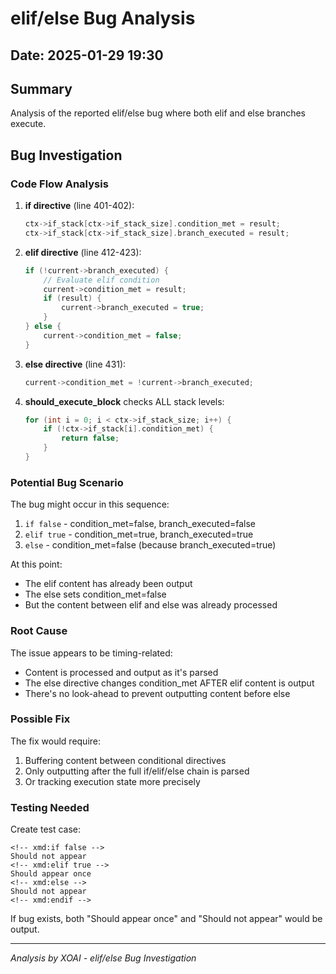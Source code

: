 # elif/else Bug Analysis

## Date: 2025-01-29 19:30

## Summary
Analysis of the reported elif/else bug where both elif and else branches execute.

## Bug Investigation

### Code Flow Analysis

1. **if directive** (line 401-402):
   ```c
   ctx->if_stack[ctx->if_stack_size].condition_met = result;
   ctx->if_stack[ctx->if_stack_size].branch_executed = result;
   ```

2. **elif directive** (line 412-423):
   ```c
   if (!current->branch_executed) {
       // Evaluate elif condition
       current->condition_met = result;
       if (result) {
           current->branch_executed = true;
       }
   } else {
       current->condition_met = false;
   }
   ```

3. **else directive** (line 431):
   ```c
   current->condition_met = !current->branch_executed;
   ```

4. **should_execute_block** checks ALL stack levels:
   ```c
   for (int i = 0; i < ctx->if_stack_size; i++) {
       if (!ctx->if_stack[i].condition_met) {
           return false;
       }
   }
   ```

### Potential Bug Scenario

The bug might occur in this sequence:
1. `if false` - condition_met=false, branch_executed=false
2. `elif true` - condition_met=true, branch_executed=true
3. `else` - condition_met=false (because branch_executed=true)

At this point:
- The elif content has already been output
- The else sets condition_met=false
- But the content between elif and else was already processed

### Root Cause

The issue appears to be timing-related:
- Content is processed and output as it's parsed
- The else directive changes condition_met AFTER elif content is output
- There's no look-ahead to prevent outputting content before else

### Possible Fix

The fix would require:
1. Buffering content between conditional directives
2. Only outputting after the full if/elif/else chain is parsed
3. Or tracking execution state more precisely

### Testing Needed

Create test case:
```
<!-- xmd:if false -->
Should not appear
<!-- xmd:elif true -->
Should appear once
<!-- xmd:else -->
Should not appear
<!-- xmd:endif -->
```

If bug exists, both "Should appear once" and "Should not appear" would be output.

---
*Analysis by XOAI - elif/else Bug Investigation*